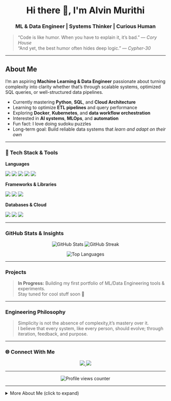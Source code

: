 <!-- ✨ Profile README for cypher-30 (Alvin Murithi) ✨ -->

<h1 align="center">Hi there 👋, I'm Alvin Murithi</h1>
<h3 align="center">ML & Data Engineer | Systems Thinker | Curious Human</h3>

> “Code is like humor. When you have to explain it, it’s bad.” — *Cory House*  
> “And yet, the best humor often hides deep logic.” — *Cypher-30*

---

## About Me

I’m an aspiring **Machine Learning & Data Engineer** passionate about turning complexity into clarity whether that’s through scalable systems, optimized SQL queries, or well-structured data pipelines.

-  Currently mastering **Python**, **SQL**, and **Cloud Architecture**
-  Learning to optimize **ETL pipelines** and query performance
-  Exploring **Docker**, **Kubernetes**, and **data workflow orchestration**
-  Interested in **AI systems**, **MLOps**, and **automation**
-  Fun fact: I love doing sudoku puzzles
-  Long-term goal: Build reliable data systems that *learn and adapt on their own*

---

### 🧰 Tech Stack & Tools

**Languages**

<p align="left">
  <img src="https://img.shields.io/badge/Python-3776AB?style=for-the-badge&logo=python&logoColor=white" />
  <img src="https://img.shields.io/badge/SQL-336791?style=for-the-badge&logo=postgresql&logoColor=white" />
  <img src="https://img.shields.io/badge/JavaScript-F7DF1E?style=for-the-badge&logo=javascript&logoColor=black" />
  <img src="https://img.shields.io/badge/TypeScript-3178C6?style=for-the-badge&logo=typescript&logoColor=white" />
  <img src="https://img.shields.io/badge/HTML5-E34F26?style=for-the-badge&logo=html5&logoColor=white" />
</p>

**Frameworks & Libraries**

<p align="left">
  <img src="https://img.shields.io/badge/React-61DAFB?style=for-the-badge&logo=react&logoColor=black" />
  <img src="https://img.shields.io/badge/Node.js-339933?style=for-the-badge&logo=node.js&logoColor=white" />
  <img src="https://img.shields.io/badge/Tailwind_CSS-06B6D4?style=for-the-badge&logo=tailwind-css&logoColor=white" />
</p>

**Databases & Cloud**

<p align="left">
  <img src="https://img.shields.io/badge/PostgreSQL-4169E1?style=for-the-badge&logo=postgresql&logoColor=white" />
  <img src="https://img.shields.io/badge/MongoDB-47A248?style=for-the-badge&logo=mongodb&logoColor=white" />
  <img src="https://img.shields.io/badge/AWS-232F3E?style=for-the-badge&logo=amazon-aws&logoColor=white" />
</p>

---

###  GitHub Stats & Insights

<p align="center">
  <img src="https://github-readme-stats.vercel.app/api?username=cypher-30&show_icons=true&theme=nord&hide_border=true&count_private=true" alt="GitHub Stats" />
  <img src="https://github-readme-streak-stats.herokuapp.com?user=cypher-30&theme=nord&hide_border=true&date_format=M%20j%5B,%20Y%5D" alt="GitHub Streak" />
</p>

<p align="center">
  <img src="https://github-readme-stats.vercel.app/api/top-langs/?username=cypher-30&layout=compact&langs_count=6&theme=nord&hide_border=true" alt="Top Languages" />
</p>

---

###  Projects

> **In Progress:** Building my first portfolio of ML/Data Engineering tools & experiments.  
> Stay tuned for cool stuff soon 👀

---

###  Engineering Philosophy

> Simplicity is not the absence of complexity,it’s mastery over it.  
> I believe that every system, like every person, should evolve; through iteration, feedback, and purpose.

---

### 🌐 Connect With Me

<p align="center">
  <a href="https://www.linkedin.com/in/alvin-murithi-0a0196328?utm_source=share&utm_campaign=share_via&utm_content=profile&utm_medium=ios_app">
    <img src="https://img.shields.io/badge/LinkedIn-0A66C2?style=for-the-badge&logo=linkedin&logoColor=white" />
  </a>
  <a href="https://github.com/cypher-30">
    <img src="https://img.shields.io/badge/GitHub-181717?style=for-the-badge&logo=github&logoColor=white" />
  </a>
</p>

---

<p align="center">
  <img src="https://komarev.com/ghpvc/?username=cypher-30&color=blue" alt="Profile views counter" />
</p>

---

<details>
<summary> More About Me (click to expand)</summary>

-  I approach problems like puzzles break them down, find patterns, build back stronger.  
-  I love ambient and instrumental music while coding helps me enter flow state.  
-  Vision: To engineer data systems that think before they break.  
-  Motto: *“If code is language, then debugging is philosophy.”*
</details>
